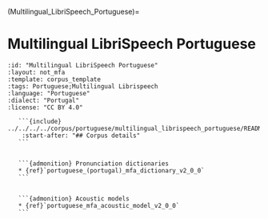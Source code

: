
(Multilingual_LibriSpeech_Portuguese)=
# Multilingual LibriSpeech Portuguese

``````{corpus} Multilingual LibriSpeech Portuguese
:id: "Multilingual LibriSpeech Portuguese"
:layout: not_mfa
:template: corpus_template
:tags: Portuguese;Multilingual Librispeech
:language: "Portuguese"
:dialect: "Portugal"
:license: "CC BY 4.0"

   ```{include} ../../../../corpus/portuguese/multilingual_librispeech_portuguese/README.md
    :start-after: "## Corpus details"
   ```


   ```{admonition} Pronunciation dictionaries
   * {ref}`portuguese_(portugal)_mfa_dictionary_v2_0_0`
   ```


   ```{admonition} Acoustic models
   * {ref}`portuguese_mfa_acoustic_model_v2_0_0`
   ```
``````
